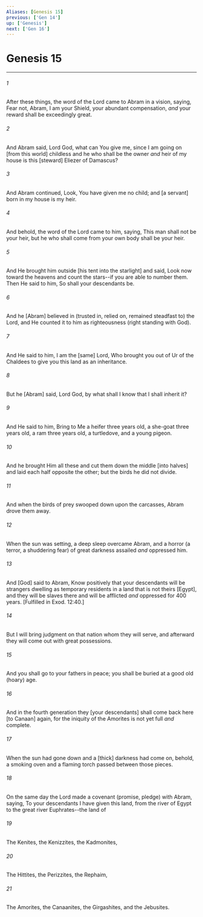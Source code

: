 ```yaml
---
Aliases: [Genesis 15]
previous: ['Gen 14']
up: ['Genesis']
next: ['Gen 16']
---
```

# Genesis 15

***














###### 1 






After these things, the word of the Lord came to Abram in a vision, saying, Fear not, Abram, I am your Shield, your abundant compensation, _and_ your reward shall be exceedingly great. 













###### 2 






And Abram said, Lord God, what can You give me, since I am going on [from this world] childless and he who shall be the owner _and_ heir of my house is this [steward] Eliezer of Damascus? 













###### 3 






And Abram continued, Look, You have given me no child; and [a servant] born in my house is my heir. 













###### 4 






And behold, the word of the Lord came to him, saying, This man shall not be your heir, but he who shall come from your own body shall be your heir. 













###### 5 






And He brought him outside [his tent into the starlight] and said, Look now toward the heavens and count the stars--if you are able to number them. Then He said to him, So shall your descendants be. 













###### 6 






And he [Abram] believed in (trusted in, relied on, remained steadfast to) the Lord, and He counted it to him as righteousness (right standing with God). 













###### 7 






And He said to him, I am the [same] Lord, Who brought you out of Ur of the Chaldees to give you this land as an inheritance. 













###### 8 






But he [Abram] said, Lord God, by what shall I know that I shall inherit it? 













###### 9 






And He said to him, Bring to Me a heifer three years old, a she-goat three years old, a ram three years old, a turtledove, and a young pigeon. 













###### 10 






And he brought Him all these and cut them down the middle [into halves] and laid each half opposite the other; but the birds he did not divide. 













###### 11 






And when the birds of prey swooped down upon the carcasses, Abram drove them away. 













###### 12 






When the sun was setting, a deep sleep overcame Abram, and a horror (a terror, a shuddering fear) of great darkness assailed _and_ oppressed him. 













###### 13 






And [God] said to Abram, Know positively that your descendants will be strangers dwelling as temporary residents in a land that is not theirs [Egypt], and they will be slaves there and will be afflicted _and_ oppressed for 400 years. [Fulfilled in Exod. 12:40.] 













###### 14 






But I will bring judgment on that nation whom they will serve, and afterward they will come out with great possessions. 













###### 15 






And you shall go to your fathers in peace; you shall be buried at a good old (hoary) age. 













###### 16 






And in the fourth generation they [your descendants] shall come back here [to Canaan] again, for the iniquity of the Amorites is not yet full _and_ complete. 













###### 17 






When the sun had gone down and a [thick] darkness had come on, behold, a smoking oven and a flaming torch passed between those pieces. 













###### 18 






On the same day the Lord made a covenant (promise, pledge) with Abram, saying, To your descendants I have given this land, from the river of Egypt to the great river Euphrates--the land of 













###### 19 






The Kenites, the Kenizzites, the Kadmonites, 













###### 20 






The Hittites, the Perizzites, the Rephaim, 













###### 21 






The Amorites, the Canaanites, the Girgashites, and the Jebusites.
